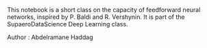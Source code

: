 This notebook is a short class on the capacity of feedforward neural networks, inspired by P. Baldi and R. Vershynin. It is part of the SupaeroDataScience Deep Learning class.

Author :
Abdelramane Haddag
